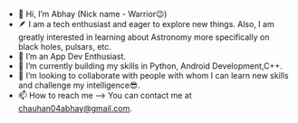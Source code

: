 - 👋 Hi, I’m Abhay (Nick name - Warrior😉)
- 🪶 I am a tech enthusiast and eager to explore new things. Also, I am greatly interested in learning about Astronomy more specifically on black holes, pulsars, etc. 
- 👀 I’m an App Dev Enthusiast.
- 🌱 I’m currently building my skills in Python, Android Development,C++.
- 💞️ I’m looking to collaborate with people with whom I can learn new skills and challenge my intelligence😎.
- 📫 How to reach me --> You can contact me at <chauhan04abhay@gmail.com>.

<!---
Abhay04ch/Abhay04ch is a ✨ special ✨ repository because its `README.md` (this file) appears on your GitHub profile.
You can click the Preview link to take a look at your changes.
--->
